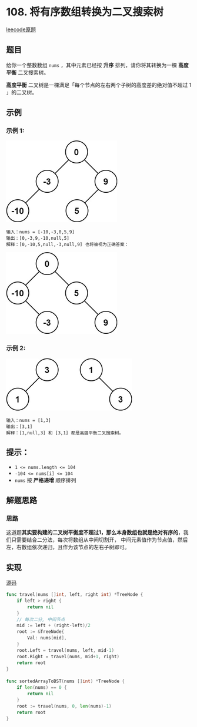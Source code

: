 # 108. 将有序数组转换为二叉搜索树

[leecode原题](https://leetcode.cn/problems/convert-sorted-array-to-binary-search-tree/)

## 题目
给你一个整数数组 `nums` ，其中元素已经按 **升序** 排列，请你将其转换为一棵 **高度平衡** 二叉搜索树。

**高度平衡** 二叉树是一棵满足「每个节点的左右两个子树的高度差的绝对值不超过 1 」的二叉树。

## 示例

### 示例 1:
![](images/btree1.jpg)
```text
输入：nums = [-10,-3,0,5,9]
输出：[0,-3,9,-10,null,5]
解释：[0,-10,5,null,-3,null,9] 也将被视为正确答案：
```
![](images/btree2.jpg)

### 示例 2:
![](images/btree.jpg)
```text
输入：nums = [1,3]
输出：[3,1]
解释：[1,null,3] 和 [3,1] 都是高度平衡二叉搜索树。
```

## 提示：
- `1 <= nums.length <= 104`
- `-104 <= nums[i] <= 104`
- `nums` 按 **严格递增** 顺序排列

## 解题思路

### 思路

这道题**其实要构建的二叉树平衡度不超过1，那么本身数组也就是绝对有序的**，我们只需要结合二分法，每次将数组从中间切割开，
中间元素值作为节点值，然后左，右数组依次递归，且作为该节点的左右子树即可。

## 实现

[源码](./code/108-convert-sorted-array-to-binary-search-tree/main.go)
```go
func travel(nums []int, left, right int) *TreeNode {
	if left > right {
		return nil
	}
	// 每次二分, 中间节点
	mid := left + (right-left)/2
	root := &TreeNode{
		Val: nums[mid],
	}
	root.Left = travel(nums, left, mid-1)
	root.Right = travel(nums, mid+1, right)
	return root
}

func sortedArrayToBST(nums []int) *TreeNode {
	if len(nums) == 0 {
		return nil
	}
	root := travel(nums, 0, len(nums)-1)
	return root
}

```

